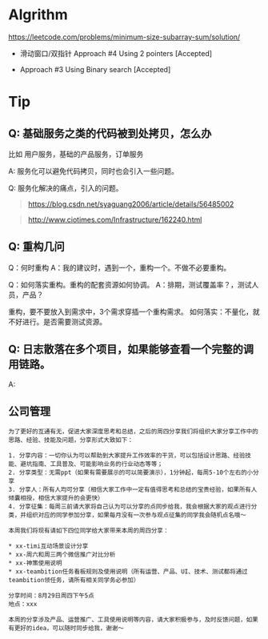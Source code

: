 
# Algrithm

https://leetcode.com/problems/minimum-size-subarray-sum/solution/

* 滑动窗口/双指针 Approach #4 Using 2 pointers [Accepted]


* Approach #3 Using Binary search [Accepted]


# Tip

## Q: 基础服务之类的代码被到处拷贝，怎么办
比如 用户服务，基础的产品服务，订单服务

A: 服务化可以避免代码拷贝，同时也会引入一些问题。

Q: 服务化解决的痛点，引入的问题。

> https://blog.csdn.net/syaguang2006/article/details/56485002

> http://www.ciotimes.com/Infrastructure/162240.html


## Q: 重构几问
Q：何时重构
A：我的建议时，遇到一个，重构一个。不做不必要重构。

Q：如何落实重构。重构的配套资源如何协调。
A：排期，测试覆盖率？，测试人员，产品？

重构，要不要放入到需求中，3个需求穿插一个重构需求。
如何落实：不量化，就不好进行。是否需要测试资源。

## Q: 日志散落在多个项目，如果能够查看一个完整的调用链路。
A:

## 公司管理

```
为了更好的互通有无，促进大家深度思考和总结，之后的周四分享我们将组织大家分享工作中的思路、经验、技能及问题，分享形式大致如下：

1. 分享内容：一切你认为可以帮助到大家提升工作效率的干货，可以包括设计思路、经验技能、避坑指南、工具普及、可能影响业务的行业动态等等；
2. 分享类型：无需ppt（如果有需要展示的可以简要演示），1分钟起，每周5-10个左右的小分享
3. 分享人：所有人均可分享（相信大家工作中一定有值得思考和总结的宝贵经验，如果所有人倾囊相授，相信大家提升的会更快）
4. 分享征集：每周三前请大家将自己认为可以分享的点同步给我，我会根据大家的观点进行分类，并组织对应的同学参加分享，如果每月没有一次参与观点征集的同学我会随机点名哦～

本周我们将现有请如下四位同学给大家带来本周的周四分享：

* xx-timi互动场景设计分享
* xx-周六和周三两个微信推广对比分析
* xx-神策使用说明
* xx-teambition任务看板规则及使用说明（所有运营、产品、UI、技术、测试都将通过teambition领任务，请所有相关同学务必参加）

分享时间：8月29日周四下午5点
地点：xxx

本周的分享涉及产品、运营推广、工具使用说明等内容，请大家积极参与，及时反馈问题，如果有更好的idea，可以随时同步给我，谢谢～
```
